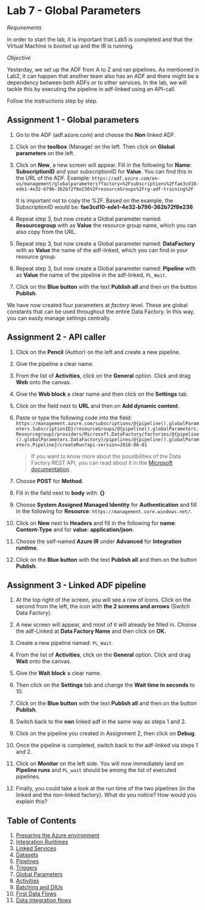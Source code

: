 # Lab 7 - Global Parameters

*Requirements*

In order to start the lab, it is important that Lab5 is completed and that the Virtual Machine is booted up and the IR is running.

*Objective*

Yesterday, we set up the ADF from A to Z and ran pipelines. As mentioned in Lab2, it can happen that another team also has an ADF and there might be a dependency between both ADFs or to other services. In the lab, we will tackle this by executing the pipeline in adf-linked using an API-call.

Follow the instructions step by step.

## Assignment 1 - Global parameters

1. Go to the ADF (adf.azure.com) and choose the **Non** linked ADF.

2. Click on the **toolbox** (Manage) on the left. Then click on **Global parameters** on the left.

3. Click on **New**, a new screen will appear. Fill in the following for **Name**: **SubscriptionID** and your subscriptionID for **Value**. You can find this in the URL of the ADF. 
   Example: `https://adf.azure.com/en-us/management/globalparameters?factory=%2Fsubscriptions%2Ffae3cd10-ede1-4e32-b796-362b72f8e236%2FresourceGroups%2Frg-adf-training%2F`

   It is important not to copy the %2F. Based on the example, the SubscriptionID would be: **fae3cd10-ede1-4e32-b796-362b72f8e236**

4. Repeat step 3, but now create a Global parameter named: **Resourcegroup** with as **Value** the resource group name, which you can also copy from the URL.

5. Repeat step 3, but now create a Global parameter named: **DataFactory** with as **Value** the name of the adf-linked, which you can find in your resource group.

6. Repeat step 3, but now create a Global parameter named: **Pipeline** with as **Value** the name of the pipeline in the adf-linked, `PL_Wait`.

7. Click on the **Blue button** with the text **Publish all** and then on the button **Publish**.

We have now created four parameters at *factory* level. These are global constants that can be used throughout the entire Data Factory. In this way, you can easily manage settings centrally.

## Assignment 2 - API caller

1. Click on the **Pencil** (Author) on the left and create a new pipeline.

2. Give the pipeline a clear name.

3. From the list of **Activities**, click on the **General** option. Click and drag **Web** onto the canvas.

4. Give the **Web block** a clear name and then click on the **Settings** tab.

5. Click on the field next to **URL** and then on **Add dynamic content**.

6. Paste or type the following code into the field:
   `https://management.azure.com/subscriptions/@{pipeline().globalParameters.SubscriptionID}/resourceGroups/@{pipeline().globalParameters.Resourcegroup}/providers/Microsoft.DataFactory/factories/@{pipeline().globalParameters.DataFactory}/pipelines/@{pipeline().globalParameters.Pipeline}/createRun?api-version=2018-06-01`

   > If you want to know more about the possibilities of the Data Factory REST API, you can read about it in the [Microsoft documentation](https://docs.microsoft.com/nl-nl/rest/api/datafactory/pipelines).

7. Choose **POST** for **Method**.

8. Fill in the field next to **body** with: **{}**

9. Choose **System Assigned Managed Identity** for **Authentication** and fill in the following for **Resource**: `https://management.core.windows.net/`.

10. Click on **New** next to **Headers** and fill in the following for **name**: **Content-Type** and for **value**: **application/json**.

11. Choose the self-named **Azure IR** under **Advanced** for **Integration runtime**.

12. Click on the **Blue button** with the text **Publish all** and then on the button **Publish**.

## Assignment 3 - Linked ADF pipeline

1. At the top right of the screen, you will see a row of icons. Click on the second from the left, the icon with **the 2 screens and arrows** (Switch Data Factory).

2. A new screen will appear, and most of it will already be filled in. Choose the adf-Linked at **Data Factory Name** and then click on **OK**.

3. Create a new pipeline named: `PL_Wait`.

4. From the list of **Activities**, click on the **General** option. Click and drag **Wait** onto the canvas.

5. Give the **Wait block** a clear name.

6. Then click on the **Settings** tab and change the **Wait time in seconds** to 10.

7. Click on the **Blue button** with the text **Publish all** and then on the button **Publish**.

8. Switch back to the **non** linked adf in the same way as steps 1 and 2.

9. Click on the pipeline you created in Assignment 2, then click on **Debug**.

10. Once the pipeline is completed, switch back to the adf-linked via steps 1 and 2.

11. Click on **Monitor** on the left side. You will now immediately land on **Pipeline runs** and `PL_wait` should be among the list of executed pipelines.

12. Finally, you could take a look at the run time of the two pipelines (in the linked and the non-linked factory). What do you notice? How would you explain this?

## Table of Contents

1. [Preparing the Azure environment](../Lab1/LabInstructions1.md)
2. [Integration Runtimes](../Lab2/LabInstructions2.md)
3. [Linked Services](../Lab3/LabInstructions3.md)
4. [Datasets](../Lab4/LabInstructions4.md)
5. [Pipelines](../Lab5/LabInstructions5.md)
6. [Triggers](../Lab6/LabInstructions6.md)
7. [Global Parameters](../Lab7/LabInstructions7.md)
8. [Activities](../Lab8/LabInstructions8.md)
9. [Batching and DIUs](../Lab9/LabInstructions9.md)
10. [First Data Flows](../Lab10/LabInstructions10.md)
11. [Data integration flows](../Lab11/LabInstructions11.md)
